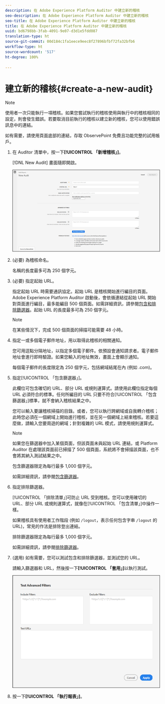 ```yaml
---
description: 在 Adobe Experience Platform Auditor 中建立新的稽核
seo-description: 在 Adobe Experience Platform Auditor 中建立新的稽核
seo-title: 在 Adobe Experience Platform Auditor 中建立新的稽核
title: 在 Adobe Experience Platform Auditor 中建立新的稽核
uuid: bd6798bb-3fab-4091-9e07-d3d1e5fdd087
translation-type: ht
source-git-commit: 00d184c1fa1eece9eec8f27896bfbf72fa32bfb6
workflow-type: ht
source-wordcount: '517'
ht-degree: 100%

---
```



# 建立新的稽核{#create-a-new-audit}

>[!NOTE]
>
>使用者一次只能執行一項稽核。如果您嘗試執行的稽核使用與執行中的稽核相同的設定，則會發生錯誤。若要取消目前執行的稽核以建立新的稽核，您可以使用錯誤訊息中的連結。

如有需要，請使用頁面底部的連結，存取 ObservePoint 免費且功能完整的試用帳戶。

1. 在 Auditor 清單中，按一下&#x200B;**[!UICONTROL 「新增稽核」]**。

   [!DNL New Audit] 畫面隨即開啟。

   ![](assets/config.png)

1. (必要) 為稽核命名。

   名稱的長度最多可為 250 個字元。
1. (必要) 指定起始 URL。

   指定起始 URL 時需要通訊協定。起始 URL 是稽核開始進行編目的頁面。Adobe Experience Platform Auditor 啟動後，會依循連結從起始 URL 開始對頁面進行編目，最多能編目 500 個頁面。如需詳細資訊，請參閱[包含和排除篩選器](../create-audit/filters.md)。起始 URL 的長度最多可為 250 個字元。

   >[!NOTE]
   >
   >在某些情況下，完成 500 個頁面的掃描可能需要 48 小時。

1. 指定一或多個電子郵件地址，用以取得此稽核的相關通知。

   您可用逗點分隔地址，以指定多個電子郵件。依預設會通知請求者。電子郵件地址會進行即時驗證。如果您輸入的地址無效，畫面上會顯示通知。

   每個電子郵件的長度限定為 250 個字元，包括網域結尾在內 (例如 .com)。

1. 指定[!UICONTROL 「包含篩選器」]。

   此欄位可包含確切的 URL、部分 URL 或規則運算式。請使用此欄位指定每個 URL 必須符合的標準。任何所編目的 URL 只要不符合[!UICONTROL 「包含篩選器」]標準，就不會納入稽核結果之中。

   您可以輸入要讓稽核掃描的目錄。或者，您可以執行跨網域或自我轉介稽核；此時您必須在一個網域上開始進行稽核，並在另一個網域上結束稽核。若要這麼做，請輸入您要周遊的網域；針對複雜的 URL 模式，請使用規則運算式。

   >[!NOTE]
   >
   >如果您在篩選器中加入某個頁面，但該頁面未與起始 URL 連結，或 Platform Auditor 在處理該頁面前已掃描了 500 個頁面，系統將不會掃描該頁面，也不會將其納入測試結果之中。

   包含篩選器限定為每行最多 1,000 個字元。

   如需詳細資訊，請參閱[包含篩選器](../create-audit/filters.md)。
1. 指定排除篩選器。

   [!UICONTROL 「排除清單」]可防止 URL 受到稽核。您可以使用確切的 URL、部分 URL 或規則運算式，就像在[!UICONTROL 「包含清單」]中操作一樣。

   如果稽核具有使用者工作階段 (例如 `/logout`，表示任何包含字串 `/logout` 的 URL)，常見的作法是排除登出連結。

   排除篩選器限定為每行最多 1,000 個字元。

   如需詳細資訊，請參閱[排除篩選器](../create-audit/filters.md)。
1. (選用) 如有需要，您可以測試包含和排除篩選器，並測試您的 URL。

   請輸入篩選器和 URL，然後按一下&#x200B;**[!UICONTROL 「套用」]**&#x200B;以執行測試。

   ![](assets/test-advanced-filters.png)

1. 按一下&#x200B;**[!UICONTROL 「執行報表」]**。
